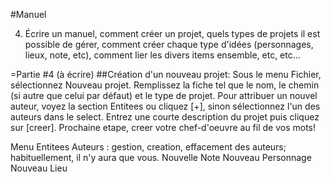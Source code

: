 #Manuel


4. Écrire un manuel, comment créer un projet, quels types de projets il est possible de gérer, comment créer chaque type d'idées (personnages, lieux, note, etc), comment lier les divers items ensemble, etc, etc...

=Partie #4 (à écrire)
##Création d'un nouveau projet:
Sous le menu Fichier, sélectionnez Nouveau projet. Remplissez la fiche tel que le nom, le chemin (si autre que celui par défaut) et le type de projet. Pour attribuer un nouvel auteur, voyez la section Entitees ou cliquez [+], sinon sélectionnez l'un des auteurs dans le select. Entrez une courte description du projet puis cliquez sur [creer]. Prochaine etape, creer votre chef-d'oeuvre au fil de vos mots!


Menu Entitees
Auteurs : gestion, creation, effacement des auteurs; habituellement, il n'y aura que vous.
Nouvelle Note
Nouveau Personnage
Nouveau Lieu
